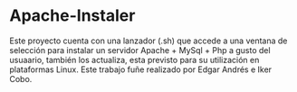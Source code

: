 # Apache-Instaler
Este proyecto cuenta con una lanzador (.sh) que accede a una ventana de selección para instalar un servidor Apache + MySql + Php a gusto del usuaario, también los actualiza, esta previsto para su utilización en plataformas Linux. Este trabajo fuñe realizado por Edgar Andrés e Iker Cobo.
